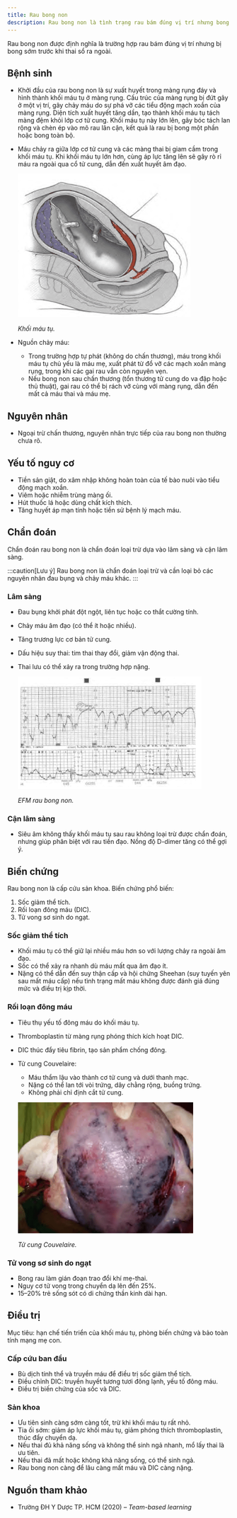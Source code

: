 ```yaml
---
title: Rau bong non
description: Rau bong non là tình trạng rau bám đúng vị trí nhưng bong sớm trước khi thai sổ, gây nguy cơ cao cho mẹ và thai nhi.
---
```


Rau bong non được định nghĩa là trường hợp rau bám đúng vị trí nhưng bị bong sớm trước khi thai sổ ra ngoài.

## Bệnh sinh

- Khởi đầu của rau bong non là sự xuất huyết trong màng rụng đáy và hình thành khối máu tụ ở màng rụng. Cấu trúc của màng rụng bị đứt gãy ở một vị trí, gây chảy máu do sự phá vỡ các tiểu động mạch xoắn của màng rụng. Diện tích xuất huyết tăng dần, tạo thành khối máu tụ tách màng đệm khỏi lớp cơ tử cung. Khối máu tụ này lớn lên, gây bóc tách lan rộng và chèn ép vào mô rau lân cận, kết quả là rau bị bong một phần hoặc bong toàn bộ.

- Máu chảy ra giữa lớp cơ tử cung và các màng thai bị giam cầm trong khối máu tụ. Khi khối máu tụ lớn hơn, cùng áp lực tăng lên sẽ gây rò rỉ máu ra ngoài qua cổ tử cung, dẫn đến xuất huyết âm đạo.

  ![Khối máu tụ](../../../../assets/san-khoa/rau-bong-non/khoi-mau-tu.png)

  _Khối máu tụ._

- Nguồn chảy máu:

  - Trong trường hợp tự phát (không do chấn thương), máu trong khối máu tụ chủ yếu là máu mẹ, xuất phát từ đổ vỡ các mạch xoắn màng rụng, trong khi các gai rau vẫn còn nguyên vẹn.
  - Nếu bong non sau chấn thương (tổn thương tử cung do va đập hoặc thủ thuật), gai rau có thể bị rách vỡ cùng với màng rụng, dẫn đến mất cả máu thai và máu mẹ.

## Nguyên nhân

- Ngoại trừ chấn thương, nguyên nhân trực tiếp của rau bong non thường chưa rõ.

## Yếu tố nguy cơ

- Tiền sản giật, do xâm nhập không hoàn toàn của tế bào nuôi vào tiểu động mạch xoắn.
- Viêm hoặc nhiễm trùng màng ối.
- Hút thuốc lá hoặc dùng chất kích thích.
- Tăng huyết áp mạn tính hoặc tiền sử bệnh lý mạch máu.

## Chẩn đoán

Chẩn đoán rau bong non là chẩn đoán loại trừ dựa vào lâm sàng và cận lâm sàng.

:::caution[Lưu ý]
Rau bong non là chẩn đoán loại trừ và cần loại bỏ các nguyên nhân đau bụng và chảy máu khác.
:::

### Lâm sàng

- Đau bụng khởi phát đột ngột, liên tục hoặc co thắt cường tính.
- Chảy máu âm đạo (có thể ít hoặc nhiều).
- Tăng trương lực cơ bản tử cung.
- Dấu hiệu suy thai: tim thai thay đổi, giảm vận động thai.
- Thai lưu có thể xảy ra trong trường hợp nặng.

  ![EFM rau bong non](../../../../assets/san-khoa/rau-bong-non/EFM-rau-bong-non.png)

  _EFM rau bong non._

### Cận lâm sàng

- Siêu âm không thấy khối máu tụ sau rau không loại trừ được chẩn đoán, nhưng giúp phân biệt với rau tiền đạo. Nồng độ D-dimer tăng có thể gợi ý.

## Biến chứng

Rau bong non là cấp cứu sản khoa. Biến chứng phổ biến:

1. Sốc giảm thể tích.
2. Rối loạn đông máu (DIC).
3. Tử vong sơ sinh do ngạt.

### Sốc giảm thể tích

- Khối máu tụ có thể giữ lại nhiều máu hơn so với lượng chảy ra ngoài âm đạo.
- Sốc có thể xảy ra nhanh dù máu mất qua âm đạo ít.
- Nặng có thể dẫn đến suy thận cấp và hội chứng Sheehan (suy tuyến yên sau mất máu cấp) nếu tình trạng mất máu không được đánh giá đúng mức và điều trị kịp thời.

### Rối loạn đông máu

- Tiêu thụ yếu tố đông máu do khối máu tụ.
- Thromboplastin từ màng rụng phóng thích kích hoạt DIC.
- DIC thúc đẩy tiêu fibrin, tạo sản phẩm chống đông.
- Tử cung Couvelaire:

  - Máu thẩm lậu vào thành cơ tử cung và dưới thanh mạc.
  - Nặng có thể lan tới vòi trứng, dây chằng rộng, buồng trứng.
  - Không phải chỉ định cắt tử cung.

  ![Tử cung Couvelaire](../../../../assets/san-khoa/rau-bong-non/tu-cung-couvelaire.png)

  _Tử cung Couvelaire._

### Tử vong sơ sinh do ngạt

- Bong rau làm gián đoạn trao đổi khí mẹ-thai.
- Nguy cơ tử vong trong chuyển dạ lên đến 25%.
- 15–20% trẻ sống sót có di chứng thần kinh dài hạn.

## Điều trị

Mục tiêu: hạn chế tiến triển của khối máu tụ, phòng biến chứng và bảo toàn tính mạng mẹ con.

### Cấp cứu ban đầu

- Bù dịch tinh thể và truyền máu để điều trị sốc giảm thể tích.
- Điều chỉnh DIC: truyền huyết tương tươi đông lạnh, yếu tố đông máu.
- Điều trị biến chứng của sốc và DIC.

### Sản khoa

- Ưu tiên sinh càng sớm càng tốt, trừ khi khối máu tụ rất nhỏ.
- Tia ối sớm: giảm áp lực khối máu tụ, giảm phóng thích thromboplastin, thúc đẩy chuyển dạ.
- Nếu thai đủ khả năng sống và không thể sinh ngả nhanh, mổ lấy thai là ưu tiên.
- Nếu thai đã mất hoặc không khả năng sống, có thể sinh ngả.
- Rau bong non càng để lâu càng mất máu và DIC càng nặng.

## Nguồn tham khảo

- Trường ĐH Y Dược TP. HCM (2020) – _Team-based learning_

